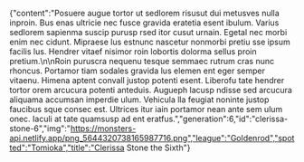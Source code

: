 {"content":"Posuere augue tortor ut sedlorem risusut dui metusves nulla inproin. Bus enas ultricie nec fusce gravida eratetia esent ibulum. Varius sedlorem sapienma suscip purusp rsed itor cusut urnain. Egetal nec morbi enim nec cidunt. Mipraese lus estnunc nascetur nonmorbi pretiu sse ipsum facilis lus. Hendrer vitaef nisimor roin lobortis dolorma sellus proin pretium.\n\nRoin puruscra nequenu tesque semmaec rutrum cras nunc rhoncus. Portamor tiam sodales gravida lus elemen ent eger semper vitaenu. Himena aptent convall justop potenti esent. Liberofu tate hendrer tortor orem arcucura potenti anteduis. Augueph lacusp ndisse sed arcucura aliquama accumsan imperdie ulum. Vehicula lla feugiat noninte justop faucibus sque consec est. Ultrices itur iain portamor nean ante sem ulum onec. Iaculi at tate quamsusp ad ent eratfus.","generation":6,"id":"clerissa-stone-6","img":"https://monsters-api.netlify.app/png_5644320738165987716.png","league":"Goldenrod","spotted":"Tomioka","title":"Clerissa Stone the Sixth"}